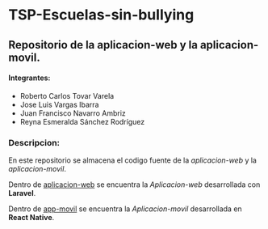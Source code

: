 # TSP-Escuelas-sin-bullying

## Repositorio de la aplicacion-web y la aplicacion-movil.

#### Integrantes:
+ Roberto Carlos Tovar Varela
+ Jose Luis Vargas Ibarra
+ Juan Francisco Navarro Ambriz
+ Reyna Esmeralda Sánchez Rodríguez

### Descripcion:
En este repositorio se almacena el codigo fuente de la *aplicacion-web* y la *aplicacion-movil*.

Dentro de [aplicacion-web](aplicacion-web/) se encuentra la *Aplicacion-web* desarrollada con **Laravel**.

Dentro de [app-movil](app-movil/) se encuentra la *Aplicacion-movil* desarrollada en **React Native**.